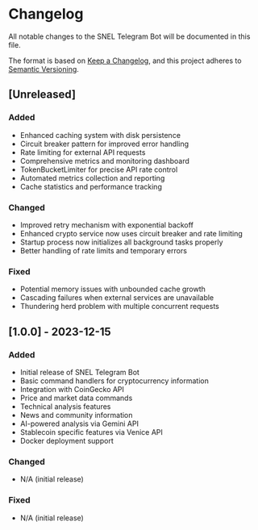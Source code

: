 # Changelog

All notable changes to the SNEL Telegram Bot will be documented in this file.

The format is based on [Keep a Changelog](https://keepachangelog.com/en/1.0.0/),
and this project adheres to [Semantic Versioning](https://semver.org/spec/v2.0.0.html).

## [Unreleased]

### Added
- Enhanced caching system with disk persistence
- Circuit breaker pattern for improved error handling
- Rate limiting for external API requests
- Comprehensive metrics and monitoring dashboard
- TokenBucketLimiter for precise API rate control
- Automated metrics collection and reporting
- Cache statistics and performance tracking

### Changed
- Improved retry mechanism with exponential backoff
- Enhanced crypto service now uses circuit breaker and rate limiting
- Startup process now initializes all background tasks properly
- Better handling of rate limits and temporary errors

### Fixed
- Potential memory issues with unbounded cache growth
- Cascading failures when external services are unavailable
- Thundering herd problem with multiple concurrent requests

## [1.0.0] - 2023-12-15

### Added
- Initial release of SNEL Telegram Bot
- Basic command handlers for cryptocurrency information
- Integration with CoinGecko API
- Price and market data commands
- Technical analysis features
- News and community information
- AI-powered analysis via Gemini API
- Stablecoin specific features via Venice API
- Docker deployment support

### Changed
- N/A (initial release)

### Fixed
- N/A (initial release)